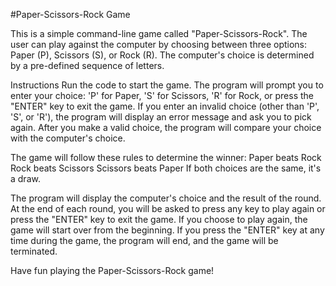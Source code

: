 #Paper-Scissors-Rock Game

This is a simple command-line game called "Paper-Scissors-Rock". The user can play against the computer by choosing between three options: Paper (P), Scissors (S), or Rock (R). 
The computer's choice is determined by a pre-defined sequence of letters.

Instructions
Run the code to start the game.
The program will prompt you to enter your choice: 'P' for Paper, 'S' for Scissors, 'R' for Rock, or press the "ENTER" key to exit the game.
If you enter an invalid choice (other than 'P', 'S', or 'R'), the program will display an error message and ask you to pick again.
After you make a valid choice, the program will compare your choice with the computer's choice.

The game will follow these rules to determine the winner:
Paper beats Rock
Rock beats Scissors
Scissors beats Paper
If both choices are the same, it's a draw.

The program will display the computer's choice and the result of the round.
At the end of each round, you will be asked to press any key to play again or press the "ENTER" key to exit the game.
If you choose to play again, the game will start over from the beginning.
If you press the "ENTER" key at any time during the game, the program will end, and the game will be terminated.

Have fun playing the Paper-Scissors-Rock game!
